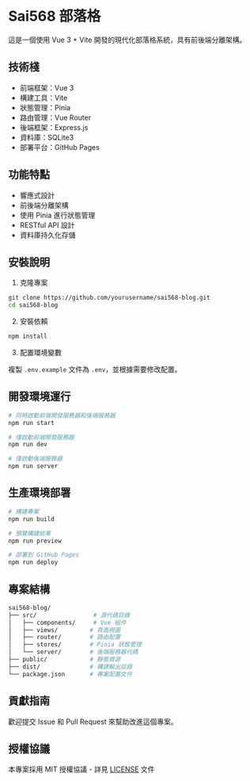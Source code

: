 # Sai568 部落格

這是一個使用 Vue 3 + Vite 開發的現代化部落格系統，具有前後端分離架構。

## 技術棧

- 前端框架：Vue 3
- 構建工具：Vite
- 狀態管理：Pinia
- 路由管理：Vue Router
- 後端框架：Express.js
- 資料庫：SQLite3
- 部署平台：GitHub Pages

## 功能特點

- 響應式設計
- 前後端分離架構
- 使用 Pinia 進行狀態管理
- RESTful API 設計
- 資料庫持久化存儲

## 安裝說明

1. 克隆專案

```bash
git clone https://github.com/yourusername/sai568-blog.git
cd sai568-blog
```

2. 安裝依賴

```bash
npm install
```

3. 配置環境變數

複製 `.env.example` 文件為 `.env`，並根據需要修改配置。

## 開發環境運行

```bash
# 同時啟動前端開發服務器和後端服務器
npm run start

# 僅啟動前端開發服務器
npm run dev

# 僅啟動後端服務器
npm run server
```

## 生產環境部署

```bash
# 構建專案
npm run build

# 預覽構建結果
npm run preview

# 部署到 GitHub Pages
npm run deploy
```

## 專案結構

```bash
sai568-blog/
├── src/                # 源代碼目錄
│   ├── components/     # Vue 組件
│   ├── views/         # 頁面視圖
│   ├── router/        # 路由配置
│   ├── stores/        # Pinia 狀態管理
│   └── server/        # 後端服務器代碼
├── public/            # 靜態資源
├── dist/              # 構建輸出目錄
└── package.json       # 專案配置文件
```

## 貢獻指南

歡迎提交 Issue 和 Pull Request 來幫助改進這個專案。

## 授權協議

本專案採用 MIT 授權協議 - 詳見 [LICENSE](LICENSE) 文件
